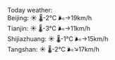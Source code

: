 Today weather:  
Beijing: ☀️   🌡️-2°C 🌬️→19km/h  
Tianjin: ☀️   🌡️-3°C 🌬️→11km/h  
Shijiazhuang: ☀️   🌡️-1°C 🌬️→15km/h  
Tangshan: ☀️   🌡️-2°C 🌬️↘17km/h  
